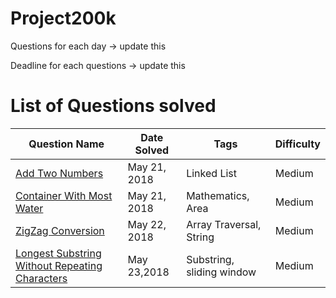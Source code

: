 # Project200k

Questions for each day -> update this
  
  
Deadline for each questions -> update this
  
  
 
# List of Questions solved

| Question Name  | Date Solved  | Tags  | Difficulty  |
|---|---|---|---|
|[Add Two Numbers](https://leetcode.com/problems/add-two-numbers/description/)| May 21, 2018 | Linked List | Medium|
|[Container With Most Water](https://leetcode.com/problems/container-with-most-water/description/)| May 21, 2018 | Mathematics, Area| Medium|
|[ZigZag Conversion](https://leetcode.com/problems/zigzag-conversion/description/)| May 22, 2018 | Array Traversal, String | Medium| 
|[Longest Substring Without Repeating Characters](https://leetcode.com/problems/longest-substring-without-repeating-characters/description/)|May 23,2018| Substring, sliding window| Medium|


